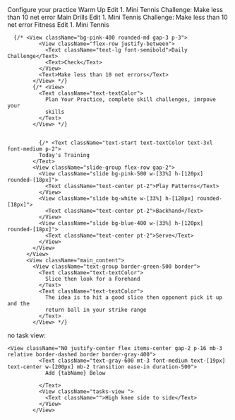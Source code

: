  <View className="Edit_Group">
              <Text className="text-textColor  mb-5">
                Configure your practice
              </Text>
              <View className="practice-box bg-[#1d293b] rounded-lg gap-3 pt-2 ">
                <View className="p-3 header border-b-2 border-cyan-400 flex-row justify-between">
                  <Text className=" text-textColor font-bold ml-2">
                    Warm Up
                  </Text>
                  <Text className="text-textColor mr-3">Edit</Text>
                </View>
                <View className="p-3 flex-row gap-1">
                  <Text className="text-pink-400">1.</Text>
                  <Text className="text-textColor"> Mini Tennis</Text>
                </View>
              </View>
            </View>
            <View className="">
              <Text className="text-textColor">
                Challenge: Make less than 10 net error
              </Text>
            </View>
            <View className="practice-box bg-[#1d293b] rounded-lg gap-3 pt-2 ">
              <View className="p-3 header border-b-2 border-cyan-400 flex-row justify-between">
                <Text className=" text-textColor font-bold ml-2">
                  Main Drills
                </Text>
                <Text className="text-textColor mr-3">Edit</Text>
              </View>
              <View className="p-3 flex-row gap-1">
                <Text className="text-pink-400">1.</Text>
                <Text className="text-textColor"> Mini Tennis</Text>
              </View>
            </View>
            <View className="">
              <Text className="text-textColor">
                Challenge: Make less than 10 net error
              </Text>
            </View>
            <View className="practice-box bg-[#1d293b] rounded-lg gap-3 pt-2 ">
              <View className="p-3 header border-b-2 border-cyan-400 flex-row justify-between">
                <Text className=" text-textColor font-bold ml-2">
                 Fitness
                </Text>
                <Text className="text-textColor mr-3">Edit</Text>
              </View>
              <View className="p-3 flex-row gap-1">
                <Text className="text-pink-400">1.</Text>
                <Text className="text-textColor"> Mini Tennis</Text>
              </View>
            </View>
          </View>



<!-- this is challenge box -->
      {/* <View className="bg-pink-400 rounded-md gap-3 p-3">
              <View className="flex-row justify-between">
                <Text className="text-lg font-semibold">Daily Challenge</Text>
                <Text>Check</Text>
              </View>
              <Text>Make less than 10 net errors</Text>
            </View> */}
            {/* <View>
              <Text className="text-textColor">
                Plan Your Practice, complete skill challenges, imrpove your
                skills
              </Text>
            </View> */}


              {/* <Text className="text-start text-textColor text-3xl font-medium p-2">
              Today's Training
            </Text>
            <View className="slide-group flex-row gap-2">
              <View className="slide bg-pink-500 w-[33%] h-[120px] rounded-[18px]">
                <Text className="text-center pt-2">Play Patterns</Text>
              </View>
              <View className="slide bg-white w-[33%] h-[120px] rounded-[18px]">
                <Text className="text-center pt-2">Backhand</Text>
              </View>
              <View className="slide bg-blue-400 w-[33%] h-[120px] rounded-[18px]">
                <Text className="text-center pt-2">Serve</Text>
              </View>
            </View>
          </View>
          <View className="main_content">
            <View className="text-group border-green-500 border">
              <Text className="text-textColor">
                Slice then look for a Forehand
              </Text>
              <Text className="text-textColor">
                The idea is to hit a good slice then opponent pick it up and the
                return ball in your strike range
              </Text>
            </View> */}



  no task view:

    <View className="NO justify-center flex items-center gap-2 p-16 mb-3 relative border-dashed border border-gray-400">
              <Text className="text-gray-600 mt-3 font-medium text-[19px] text-center w-[200px] mb-2 transition ease-in duration-500">
                Add {tabName} Below

              </Text>
              <View className="tasks-view ">
                <Text className="">High knee side to side</Text>
              </View>
            </View>